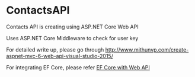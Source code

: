 # ContactsAPI
Contacts API is creating using ASP.NET Core Web API

Uses ASP.NET Core Middleware to check for user key

For detailed write up, please go through http://www.mithunvp.com/create-aspnet-mvc-6-web-api-visual-studio-2015/

For integrating EF Core, please refer [EF Core with Web API](http://www.mithunvp.com/aspnet-core-web-api-entity-framework-core/)
